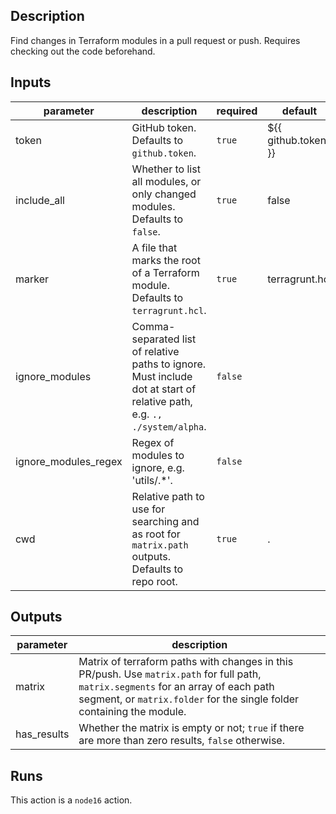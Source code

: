 ## Description

Find changes in Terraform modules in a pull request or push. Requires checking out the code beforehand.

## Inputs

| parameter | description | required | default |
| --- | --- | --- | --- |
| token | GitHub token. Defaults to `github.token`. | `true` | ${{ github.token }} |
| include_all | Whether to list all modules, or only changed modules. Defaults to `false`. | `true` | false |
| marker | A file that marks the root of a Terraform module. Defaults to `terragrunt.hcl`. | `true` | terragrunt.hcl |
| ignore_modules | Comma-separated list of relative paths to ignore. Must include dot at start of relative path, e.g. `., ./system/alpha`. | `false` |  |
| ignore_modules_regex | Regex of modules to ignore, e.g. 'utils/.*'. | `false` |  |
| cwd | Relative path to use for searching and as root for `matrix.path` outputs. Defaults to repo root. | `true` | . |


## Outputs

| parameter | description |
| --- | --- |
| matrix | Matrix of terraform paths with changes in this PR/push. Use `matrix.path` for full path, `matrix.segments` for an array of each path segment, or `matrix.folder` for the single folder containing the module. |
| has_results | Whether the matrix is empty or not; `true` if there are more than zero results, `false` otherwise. |


## Runs

This action is a `node16` action.


